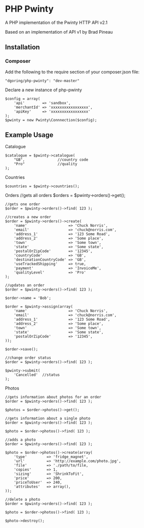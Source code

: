 # PHP Pwinty

A PHP implementation of the Pwinty HTTP API v2.1

Based on an implementation of API v1 by Brad Pineau

## Installation

### Composer

Add the following to the require section of your composer.json file:

    "dgoring/php-pwinty": "dev-master"

Declare a new instance of php-pwinty

    $config = array(
        'api'        => 'sandbox',
        'merchantId' => 'xxxxxxxxxxxxxxxxx',
        'apiKey'     => 'xxxxxxxxxxxxxxxxx'
    );
    $pwinty = new Pwinty\Connnection($config);

## Example Usage

Catalogue

    $catalogue = $pwinty->catalogue(
        "GB",               //country code
        "Pro"               //quality
    );

Countries

    $countries = $pwinty->countries();

Orders
    //gets all orders
    $orders = $pwinty->orders()->get();

    //gets one order
    $order = $pwinty->orders()->find( 123 );

    //creates a new order
    $order = $pwinty->orders()->create(
        'name'                   => 'Chuck Norris',
        'email'                  => 'chuck@norris.com',
        'address_1'              => '123 Some Road',
        'address_2'              => 'Some place',
        'town'                   => 'Some town',
        'state'                  => 'Some state',
        'postalOrZipCode'        => '12345',
        'countryCode'            => 'GB',
        'destinationCountryCode' => 'GB',
        'useTrackedShipping'     => true,
        'payment'                => 'InvoiceMe',
        'qualityLevel'           => 'Pro'
    );

    //updates an order
    $order = $pwinty->orders()->find( 123 );

    $order->name = 'Bob';

    $order = $pwinty->assign(array(
        'name'                   => 'Chuck Norris',
        'email'                  => 'chuck@norris.com',
        'address_1'              => '123 Some Road',
        'address_2'              => 'Some place',
        'town'                   => 'Some town',
        'state'                  => 'Some state',
        'postalOrZipCode'        => '12345',
    ));

    $order->save();

    //change order status
    $order = $pwinty->orders()->find( 123 );

    $pwinty->submit(
        'Cancelled'  //status
    );

Photos

    //gets information about photos for an order
    $order = $pwinty->orders()->find( 123 );

    $photos = $order->photos()->get();

    //gets information about a single photo
    $order = $pwinty->orders()->find( 123 );

    $photo = $order->photos()->find( 123 );

    //adds a photo
    $order = $pwinty->orders()->find( 123 );

    $photo = $order->photos()->create(array(
        'type'         => 'fridge_magnet',
        'url'          => 'http://example.com/photo.jpg',
        'file'         => './path/to/file,
        'copies'       => 1,
        'sizing'       => 'ShrinkToFit',
        'price'        => 200,
        'priceToUser'  => 240,
        'attributes'   => array(),
    ));

    //delete a photo
    $order = $pwinty->orders()->find( 123 );

    $photo = $order->photos()->find( 123 );

    $photo->destroy();
